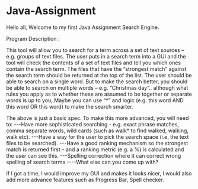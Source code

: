 # Java-Assignment
Hello all, Welcome to my first Java Assignment Search Engine. 


Program Description :

This tool will allow you to search for a term across a set of text sources – e.g. groups of text files.
The user puts in a search term into a GUI and the tool will check the contents of a set of text files and tell you which ones contain the search term. The files that have the “strongest match” against the search term should be returned at the top of the list.
The user should be able to search on a single word. But to make the search better, you should be able to search on multiple words – e.g. “Christmas day”.. although what rules you apply as to whether these are assumed to be together or separate words is up to you; Maybe you can use “*” and logic (e.g. this word AND this word OR this word) to make the search smarter.


   The above is just a basic spec. To make this more advanced, you will need to:
---Have more sophisticated searching - e.g. exact phrase matches, comma separate words, wild cards (such as walk* to find walked, walking, walk etc).
---Have a way for the user to pick the search space (i.e. the text files to be searched).
---Have a good ranking mechanism so the strongest match is returned first – and a ranking metric (e.g. a %) is calculated and the user can see this.
---Spelling correction where it can correct wrong spelling of search terms
----What else can you come up with?


If I got a time, I would improve my GUI and makes it looks nicer, I would also add more advance features such as Progress Bar, Spell checker. 

